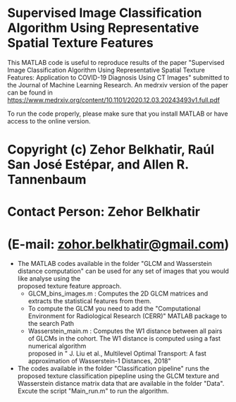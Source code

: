 # Supervised Image Classification Algorithm Using Representative Spatial Texture Features

This MATLAB code is useful to reproduce results of the paper "Supervised Image Classification Algorithm Using Representative Spatial Texture Features: Application
to COVID-19 Diagnosis Using CT Images" submitted to the Journal of Machine Learning Research. An medrxiv version of the paper can be found in https://www.medrxiv.org/content/10.1101/2020.12.03.20243493v1.full.pdf

To run the code properly, please make sure that you install MATLAB or have access to the online version.

# Copyright (c) Zehor Belkhatir, Raúl San José Estépar, and Allen R. Tannenbaum

# Contact Person: Zehor Belkhatir 
# (E-mail: zohor.belkhatir@gmail.com)

* The MATLAB codes available in the folder "GLCM and Wasserstein distance computation" can be used for any set of images that you would like analyse using the    
  proposed texture feature approach.
    * GLCM_bins_images.m : Computes the 2D GLCM matrices and extracts the statistical features from them.
    * To compute the GLCM you need to add the "Computational Environment for Radiological Research (CERR)" MATLAB package to the search Path
    * Wasserstein_main.m : Computes the W1 distance between all pairs of GLCMs in the cohort. The W1 distance is computed using a fast numerical algorithm     
      proposed in " J. Liu et al., Multilevel Optimal Transport: A fast approximation of Wasserstein-1 Distances, 2018"
* The codes available in the folder "Classification pipeline" runs the proposed texture classification pipepline using the GLCM texture and Wasserstein distance 
  matrix data that are available in the folder "Data". Excute the script "Main_run.m" to run the algorithm.  
